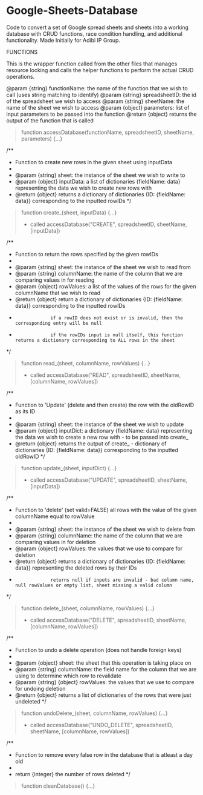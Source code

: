 # Google-Sheets-Database
Code to convert a set of Google spread sheets and sheets into a working database with CRUD functions, race condition handling, and additional functionality. Made Initially for Adibi IP Group.

FUNCTIONS

This is the wrapper function called from the other files that manages resource locking and calls the helper functions to perform the actual CRUD operations.

@param {string} functionName: the name of the function that we wish to call (uses string matching to identify)
@param {string} spreadsheetID: the id of the spreadsheet we wish to access
@param {string} sheetName: the name of the sheet we wish to access
@param {object} parameters: list of input parameters to be passed into the function
@return {object} returns the output of the function that is called
>function accessDatabase(functionName, spreadsheetID, sheetName, parameters) {...} 


/**
 * Function to create new rows in the given sheet using inputData
 *
 * @param {string} sheet: the instance of the sheet we wish to write to
 * @param {object} inputData: a list of dictionaries {fieldName: data} representing the data we wish to create new rows with
 * @return {object} returns a dictionary of dictionaries {ID: {fieldName: data}} corresponding to the inputted rowIDs
 */
>function create_(sheet, inputData) {...}
>- called accessDatabase("CREATE", spreadsheetID, sheetName, [inputData])

/**
 * Function to return the rows specified by the given rowIDs
 *
 * @param {string} sheet: the instance of the sheet we wish to read from
 * @param {string} columnName: the name of the column that we are comparing values in for reading
 * @param {object} rowValues: a list of the values of the rows for the given columnName that we wish to read
 * @return {object} return a dictionary of dictionaries {ID: {fieldName: data}} corresponding to the inputted rowIDs
 *                  if a rowID does not exist or is invalid, then the corresponding entry will be null
 *                  if the rowIDs input is null itself, this function returns a dictionary corresponding to ALL rows in the sheet
 */
>function read_(sheet, columnName, rowValues) {...}
>- called accessDatabase("READ", spreadsheetID, sheetName, [columnName, rowValues])

/**
 * Function to 'Update' (delete and then create) the row with the oldRowID as its ID
 *
 * @param {string} sheet: the instance of the sheet we wish to update
 * @param {object} inputDict: a dictionary {fieldName: data} representing the data we wish to create a new row with - to be passed into create_
 * @return {object} returns the output of create_ - dictionary of dictionaries {ID: {fieldName: data}} corresponding to the inputted oldRowID
 */
>function update_(sheet, inputDict) {...}
>- called accessDatabase("UPDATE", spreadsheetID, sheetName, [inputData])

/**
 * Function to 'delete' (set valid=FALSE) all rows with the value of the given columnName equal to rowValue
 *
 * @param {string} sheet: the instance of the sheet we wish to delete from
 * @param {string} columnName: the name of the column that we are comparing values in for deletion
 * @param {object} rowValues: the values that we use to compare for deletion
 * @return {object} returns a dictionary of dictionaries {ID: {fieldName: data}} representing the deleted rows by their IDs
 *                  returns null if inputs are invalid - bad column name, null rowValues or empty list, sheet missing a valid column 
 */
>function delete_(sheet, columnName, rowValues) {...}
>- called accessDatabase("DELETE", spreadsheetID, sheetName, [columnName, rowValues])

/**
 * Function to undo a delete operation (does not handle foreign keys)
 *
 * @param {object} sheet: the sheet that this operation is taking place on
 * @param {string} columnName: the field name for the column that we are using to determine which row to revalidate
 * @param {string} {object} rowValues: the values that we use to compare for undoing deletion
 * @return {object} returns a list of dictionaries of the rows that were just undeleted
 */
>function undoDelete_(sheet, columnName, rowValues) {...}
>- called accessDatabase("UNDO_DELETE", spreadsheetID, sheetName, [columnName, rowValues])

/**
 * Function to remove every false row in the database that is atleast a day old
 * 
 * return {integer} the number of rows deleted 
 */
>function cleanDatabase() {...}
